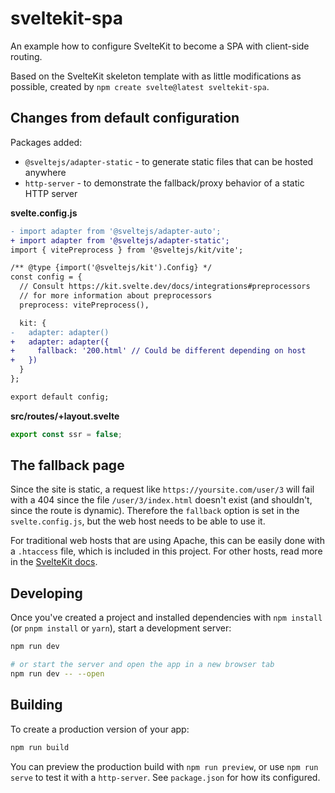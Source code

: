 # sveltekit-spa

An example how to configure SvelteKit to become a SPA with client-side routing.

Based on the SvelteKit skeleton template with as little modifications as possible, created by `npm create svelte@latest sveltekit-spa`.

## Changes from default configuration

Packages added:

- `@sveltejs/adapter-static` - to generate static files that can be hosted anywhere
- `http-server` - to demonstrate the fallback/proxy behavior of a static HTTP server

**svelte.config.js**

```diff
- import adapter from '@sveltejs/adapter-auto';
+ import adapter from '@sveltejs/adapter-static';
import { vitePreprocess } from '@sveltejs/kit/vite';

/** @type {import('@sveltejs/kit').Config} */
const config = {
  // Consult https://kit.svelte.dev/docs/integrations#preprocessors
  // for more information about preprocessors
  preprocess: vitePreprocess(),

  kit: {
-   adapter: adapter()
+   adapter: adapter({
+     fallback: '200.html' // Could be different depending on host
+   })
  }
};

export default config;
```

**src/routes/+layout.svelte**

```ts
export const ssr = false;
```

## The fallback page

Since the site is static, a request like `https://yoursite.com/user/3` will fail with a 404 since the file `/user/3/index.html` doesn't exist (and shouldn't, since the route is dynamic). Therefore the `fallback` option is set in the `svelte.config.js`, but the web host needs to be able to use it.

For traditional web hosts that are using Apache, this can be easily done with a `.htaccess` file, which is included in this project. For other hosts, read more in the [SvelteKit docs](https://kit.svelte.dev/docs/adapter-static#spa-mode-add-fallback-page).

## Developing

Once you've created a project and installed dependencies with `npm install` (or `pnpm install` or `yarn`), start a development server:

```bash
npm run dev

# or start the server and open the app in a new browser tab
npm run dev -- --open
```

## Building

To create a production version of your app:

```bash
npm run build
```

You can preview the production build with `npm run preview`, or use `npm run serve` to test it with a `http-server`. See `package.json` for how its configured.
